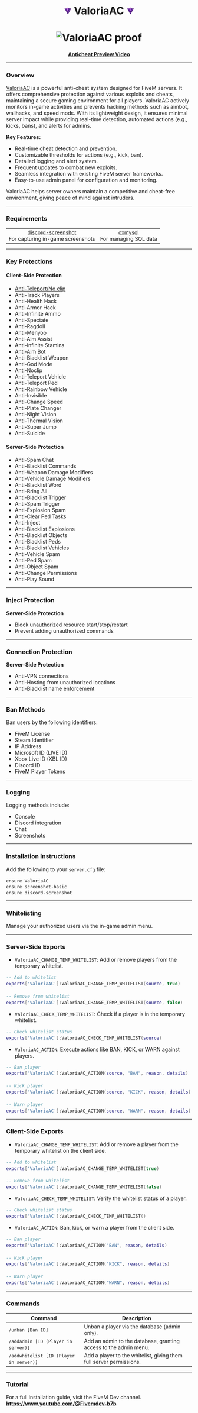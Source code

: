 
<h1 style="text-align: center;">
  <img src="https://github.com/fivemdevx/ValoriaAC/blob/main/ValoriaAC/ui/assists/logo.png" alt="ValoriaAC logo" height="20" width="20"> 
  ValoriaAC 
  <img src="https://github.com/fivemdevx/ValoriaAC/blob/main/ValoriaAC/ui/assists/logo.png" alt="ValoriaAC logo" height="20" width="20">
</h1>
<h1 style="text-align: center;">

  <img src="https://d.top4top.io/p_3209n1zqf1.png" alt="ValoriaAC proof">
</h1>

<p style="text-align: center;">
  <strong>
    <a href="https://www.youtube.com/@Fivemdev-b7b">Anticheat Preview Video</a>
  </strong>
</p>

---

### Overview

[ValoriaAC](https://github.com/fivemdevx/ValoriaAC) is a powerful anti-cheat system designed for FiveM servers. It offers comprehensive protection against various exploits and cheats, maintaining a secure gaming environment for all players. ValoriaAC actively monitors in-game activities and prevents hacking methods such as aimbot, wallhacks, and speed mods. With its lightweight design, it ensures minimal server impact while providing real-time detection, automated actions (e.g., kicks, bans), and alerts for admins.

**Key Features:**

- Real-time cheat detection and prevention.
- Customizable thresholds for actions (e.g., kick, ban).
- Detailed logging and alert system.
- Frequent updates to combat new exploits.
- Seamless integration with existing FiveM server frameworks.
- Easy-to-use admin panel for configuration and monitoring.

ValoriaAC helps server owners maintain a competitive and cheat-free environment, giving peace of mind against intruders.

---

### Requirements

<table style="text-align: center;">
  <tr>
    <td>
      <a href="https://github.com/jaimeadf/discord-screenshot/releases">discord-screenshot</a><br>For capturing in-game screenshots
    </td>
    <td>
      <a href="https://github.com/overextended/oxmysql/releases">oxmysql</a><br>For managing SQL data
    </td>
  </tr>
</table>

---

### Key Protections

#### Client-Side Protection

- [Anti-Teleport/No clip](https://github.com/fivemdevx/ValoriaAC/blob/main/Proof.gif)
- Anti-Track Players
- Anti-Health Hack
- Anti-Armor Hack
- Anti-Infinite Ammo
- Anti-Spectate
- Anti-Ragdoll
- Anti-Menyoo
- Anti-Aim Assist
- Anti-Infinite Stamina
- Anti-Aim Bot
- Anti-Blacklist Weapon
- Anti-God Mode
- Anti-Noclip
- Anti-Teleport Vehicle
- Anti-Teleport Ped
- Anti-Rainbow Vehicle
- Anti-Invisible
- Anti-Change Speed
- Anti-Plate Changer
- Anti-Night Vision
- Anti-Thermal Vision
- Anti-Super Jump
- Anti-Suicide

#### Server-Side Protection

- Anti-Spam Chat
- Anti-Blacklist Commands
- Anti-Weapon Damage Modifiers
- Anti-Vehicle Damage Modifiers
- Anti-Blacklist Word
- Anti-Bring All
- Anti-Blacklist Trigger
- Anti-Spam Trigger
- Anti-Explosion Spam
- Anti-Clear Ped Tasks
- Anti-Inject
- Anti-Blacklist Explosions
- Anti-Blacklist Objects
- Anti-Blacklist Peds
- Anti-Blacklist Vehicles
- Anti-Vehicle Spam
- Anti-Ped Spam
- Anti-Object Spam
- Anti-Change Permissions
- Anti-Play Sound

---

### Inject Protection

**Server-Side Protection**

- Block unauthorized resource start/stop/restart
- Prevent adding unauthorized commands

---

### Connection Protection

**Server-Side Protection**

- Anti-VPN connections
- Anti-Hosting from unauthorized locations
- Anti-Blacklist name enforcement

---

### Ban Methods

Ban users by the following identifiers:

- FiveM License
- Steam Identifier
- IP Address
- Microsoft ID (LIVE ID)
- Xbox Live ID (XBL ID)
- Discord ID
- FiveM Player Tokens

---

### Logging

Logging methods include:

- Console
- Discord integration
- Chat
- Screenshots

---

### Installation Instructions

Add the following to your `server.cfg` file:

```
ensure ValoriaAC
ensure screenshot-basic
ensure discord-screenshot
```

---

### Whitelisting

Manage your authorized users via the in-game admin menu.

---

### Server-Side Exports

- `ValoriaAC_CHANGE_TEMP_WHITELIST`: Add or remove players from the temporary whitelist.

```lua
-- Add to whitelist
exports['ValoriaAC']:ValoriaAC_CHANGE_TEMP_WHITELIST(source, true)

-- Remove from whitelist
exports['ValoriaAC']:ValoriaAC_CHANGE_TEMP_WHITELIST(source, false)
```

- `ValoriaAC_CHECK_TEMP_WHITELIST`: Check if a player is in the temporary whitelist.

```lua
-- Check whitelist status
exports['ValoriaAC']:ValoriaAC_CHECK_TEMP_WHITELIST(source)
```

- `ValoriaAC_ACTION`: Execute actions like BAN, KICK, or WARN against players.

```lua
-- Ban player
exports['ValoriaAC']:ValoriaAC_ACTION(source, "BAN", reason, details)

-- Kick player
exports['ValoriaAC']:ValoriaAC_ACTION(source, "KICK", reason, details)

-- Warn player
exports['ValoriaAC']:ValoriaAC_ACTION(source, "WARN", reason, details)
```

---

### Client-Side Exports

- `ValoriaAC_CHANGE_TEMP_WHITELIST`: Add or remove a player from the temporary whitelist on the client side.

```lua
-- Add to whitelist
exports['ValoriaAC']:ValoriaAC_CHANGE_TEMP_WHITELIST(true)

-- Remove from whitelist
exports['ValoriaAC']:ValoriaAC_CHANGE_TEMP_WHITELIST(false)
```

- `ValoriaAC_CHECK_TEMP_WHITELIST`: Verify the whitelist status of a player.

```lua
-- Check whitelist status
exports['ValoriaAC']:ValoriaAC_CHECK_TEMP_WHITELIST()
```

- `ValoriaAC_ACTION`: Ban, kick, or warn a player from the client side.

```lua
-- Ban player
exports['ValoriaAC']:ValoriaAC_ACTION("BAN", reason, details)

-- Kick player
exports['ValoriaAC']:ValoriaAC_ACTION("KICK", reason, details)

-- Warn player
exports['ValoriaAC']:ValoriaAC_ACTION("WARN", reason, details)
```

---

### Commands

| Command                                 | Description                                                                                         |
| --------------------------------------- | --------------------------------------------------------------------------------------------------- |
| `/unban [Ban ID]`                       | Unban a player via the database (admin only).                                                        |
| `/addadmin [ID (Player in server)]`     | Add an admin to the database, granting access to the admin menu.                                      |
| `/addwhitelist [ID (Player in server)]` | Add a player to the whitelist, giving them full server permissions.                                   |

---

### Tutorial

For a full installation guide, visit the FiveM Dev channel. **https://www.youtube.com/@Fivemdev-b7b**
